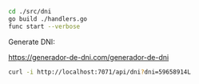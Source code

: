 ``` bash
cd ./src/dni
go build ./handlers.go
func start --verbose
```

Generate DNI:

https://generador-de-dni.com/generador-de-dni

``` bash
curl -i http://localhost:7071/api/dni?dni=59658914L
```
